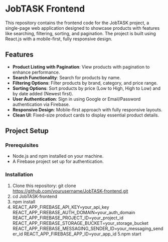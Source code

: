 # JobTASK Frontend

This repository contains the frontend code for the JobTASK project, a single-page web application designed to showcase products with features like searching, filtering, sorting, and pagination. The project is built using React.js with a mobile-first, fully responsive design.

## Features

- **Product Listing with Pagination**: View products with pagination to enhance performance.
- **Search Functionality**: Search for products by name.
- **Filtering Options**: Filter products by brand, category, and price range.
- **Sorting Options**: Sort products by price (Low to High, High to Low) and by date added (Newest first).
- **User Authentication**: Sign in using Google or Email/Password authentication via Firebase.
- **Responsive Design**: Mobile-first approach with fully responsive layouts.
- **Clean UI**: Fixed-size product cards to display essential product details.

## Project Setup

### Prerequisites

- Node.js and npm installed on your machine.
- A Firebase project set up for authentication.

### Installation

1. Clone this repository: git clone https://github.com/yourusername/JobTASK-frontend.git
2. cd JobTASK-frontend
3. npm install
4. REACT_APP_FIREBASE_API_KEY=your_api_key
   REACT_APP_FIREBASE_AUTH_DOMAIN=your_auth_domain
   REACT_APP_FIREBASE_PROJECT_ID=your_project_id
   REACT_APP_FIREBASE_STORAGE_BUCKET=your_storage_bucket
   REACT_APP_FIREBASE_MESSAGING_SENDER_ID=your_messaging_sender_id
   REACT_APP_FIREBASE_APP_ID=your_app_id
5.npm start

